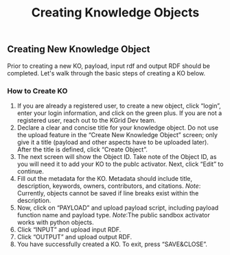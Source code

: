 ﻿---
layout: page
title: Creating Knowledge Objects
level: 1
permalink: /creating_knowledge_objects/
---
## Creating New Knowledge Object

Prior to creating a new KO, payload, input rdf and output RDF should be completed. Let's walk through the basic steps of creating a KO below.

### How to Create KO

1. If you are already a registered user, to create a new object, click “login”, enter your login information, and click on the green plus. If you are not a registered user, reach out to the KGrid Dev team.
2. Declare a clear and concise title for your knowledge object. Do not use the upload feature in the “Create New Knowledge Object” screen; only give it a title \(payload and other aspects have to be uploaded later\). After the title is defined, click “Create Object”.
3. The next screen will show the Object ID. Take note of the Object ID, as you will need it to add your KO to the publc activator. Next, click “Edit” to continue.
4. Fill out the metadata for the KO. Metadata should include title, description, keywords, owners, contributors, and citations. *Note*: Currently, objects cannot be saved if line breaks exist within the description.
5. Now, click on “PAYLOAD” and upload payload script, including payload function name and payload type. *Note*:The public sandbox activator works with python objects.
6. Click “INPUT” and upload input RDF.
7. Click “OUTPUT” and upload output RDF.
8. You have successfully created a KO. To exit, press “SAVE&CLOSE”.
